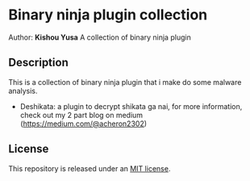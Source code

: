 # Binary ninja plugin collection
Author: **Kishou Yusa**
A collection of binary ninja plugin

## Description
This is a collection of binary ninja plugin that i make do some malware analysis.
* Deshikata: a plugin to decrypt shikata ga nai, for more information, check out my 2 part blog on medium (https://medium.com/@acheron2302)

## License
This repository is released under an [MIT license](./LICENSE).
